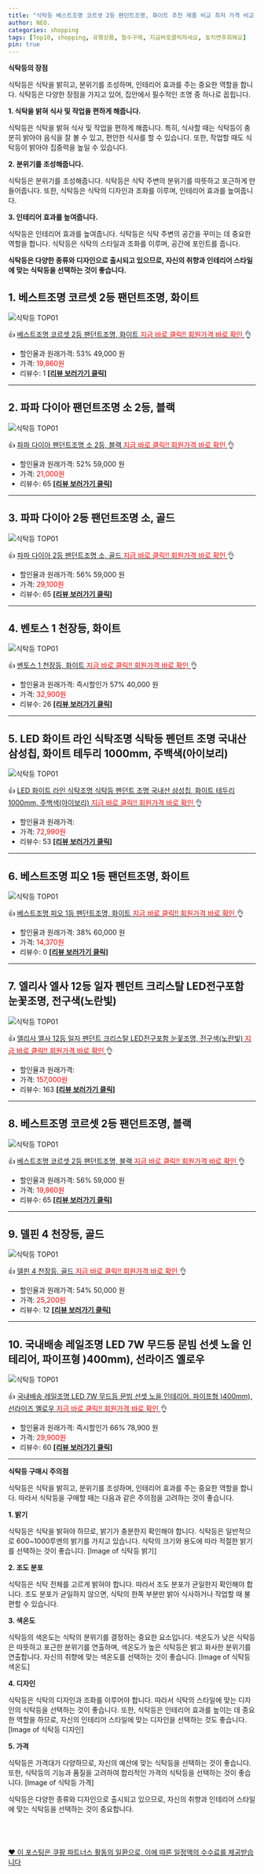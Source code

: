 ```yaml
---
title: "식탁등 베스트조명 코르셋 2등 팬던트조명, 화이트 추천 제품 비교 최저 가격 비교 장점 구매가이드"
author: NEO.
categories: shopping
tags: [Top10, shopping, 유행상품, 필수구매, 지금바로클릭하세요, 놓치면후회해요]
pin: true
---
```

**식탁등의 장점**

식탁등은 식탁을 밝히고, 분위기를 조성하며, 인테리어 효과를 주는 중요한 역할을 합니다. 식탁등은 다양한 장점을 가지고 있어, 집안에서 필수적인 조명 중 하나로 꼽힙니다.

**1. 식탁을 밝혀 식사 및 작업을 편하게 해줍니다.**

식탁등은 식탁을 밝혀 식사 및 작업을 편하게 해줍니다. 특히, 식사할 때는 식탁등이 충분히 밝아야 음식을 잘 볼 수 있고, 편안한 식사를 할 수 있습니다. 또한, 작업할 때도 식탁등이 밝아야 집중력을 높일 수 있습니다.

**2. 분위기를 조성해줍니다.**

식탁등은 분위기를 조성해줍니다. 식탁등은 식탁 주변의 분위기를 따뜻하고 포근하게 만들어줍니다. 또한, 식탁등은 식탁의 디자인과 조화를 이루며, 인테리어 효과를 높여줍니다.

**3. 인테리어 효과를 높여줍니다.**

식탁등은 인테리어 효과를 높여줍니다. 식탁등은 식탁 주변의 공간을 꾸미는 데 중요한 역할을 합니다. 식탁등은 식탁의 스타일과 조화를 이루며, 공간에 포인트를 줍니다.

**식탁등은 다양한 종류와 디자인으로 출시되고 있으므로, 자신의 취향과 인테리어 스타일에 맞는 식탁등을 선택하는 것이 좋습니다.**

   

## 1. 베스트조명 코르셋 2등 팬던트조명, 화이트

![식탁등 TOP01](https://thumbnail10.coupangcdn.com/thumbnails/remote/490x490ex/image/rs_quotation_api/srpf501a/4aa807931ed74ac69de006e1fe99d0df.jpg)


👍 [베스트조명 코르셋 2등 팬던트조명, 화이트 <font color=red> 지금 바로 클릭!! 회원가격 바로 확인 </font> ](https://link.coupang.com/re/AFFSDP?lptag=AF3617701&subid=GithubCoopas&pageKey=6083252667&traceid=V0-153&itemId=11288743846&vendorItemId=78565493104) 👌 


- 할인율과 원래가격: 53%  49,000   원
- 가격: <span style='color:red'>19,860원</span>
- 리뷰수: 1  [**[리뷰 보러가기 클릭]**](https://link.coupang.com/re/AFFSDP?lptag=AF3617701&subid=GithubCoopas&pageKey=6083252667&traceid=V0-153&itemId=11288743846&vendorItemId=78565493104)

---


   

## 2. 파파 다이아 팬던트조명 소 2등, 블랙

![식탁등 TOP01](https://thumbnail8.coupangcdn.com/thumbnails/remote/490x490ex/image/retail/images/2019/11/11/10/9/f25ccb1a-a4dc-4b70-8462-44ad3cf585f5.jpg)


👍 [파파 다이아 팬던트조명 소 2등, 블랙 <font color=red> 지금 바로 클릭!! 회원가격 바로 확인 </font> ](https://link.coupang.com/re/AFFSDP?lptag=AF3617701&subid=GithubCoopas&pageKey=334137478&traceid=V0-153&itemId=1066698289&vendorItemId=5551701699) 👌 


- 할인율과 원래가격: 52%  59,000   원
- 가격: <span style='color:red'>21,000원</span>
- 리뷰수: 65  [**[리뷰 보러가기 클릭]**](https://link.coupang.com/re/AFFSDP?lptag=AF3617701&subid=GithubCoopas&pageKey=334137478&traceid=V0-153&itemId=1066698289&vendorItemId=5551701699)

---


   

## 3. 파파 다이아 2등 팬던트조명 소, 골드

![식탁등 TOP01](https://thumbnail6.coupangcdn.com/thumbnails/remote/490x490ex/image/retail/images/2020/03/26/15/0/26cc4dae-bd1e-4405-a19a-3e3771c371e6.jpg)


👍 [파파 다이아 2등 팬던트조명 소, 골드 <font color=red> 지금 바로 클릭!! 회원가격 바로 확인 </font> ](https://link.coupang.com/re/AFFSDP?lptag=AF3617701&subid=GithubCoopas&pageKey=334137478&traceid=V0-153&itemId=2438777015&vendorItemId=70432584226) 👌 


- 할인율과 원래가격: 56%  59,000   원
- 가격: <span style='color:red'>29,100원</span>
- 리뷰수: 65  [**[리뷰 보러가기 클릭]**](https://link.coupang.com/re/AFFSDP?lptag=AF3617701&subid=GithubCoopas&pageKey=334137478&traceid=V0-153&itemId=2438777015&vendorItemId=70432584226)

---


   

## 4. 벤토스 1 천장등, 화이트

![식탁등 TOP01](https://thumbnail8.coupangcdn.com/thumbnails/remote/490x490ex/image/rs_quotation_api/2xgwrdn7/bc64c307960f4d7aab8ee502a010d016.jpg)


👍 [벤토스 1 천장등, 화이트 <font color=red> 지금 바로 클릭!! 회원가격 바로 확인 </font> ](https://link.coupang.com/re/AFFSDP?lptag=AF3617701&subid=GithubCoopas&pageKey=6937109712&traceid=V0-153&itemId=16808544847&vendorItemId=83988900015) 👌 


- 할인율과 원래가격: 즉시할인가 57%  40,000   원
- 가격: <span style='color:red'>32,900원</span>
- 리뷰수: 26  [**[리뷰 보러가기 클릭]**](https://link.coupang.com/re/AFFSDP?lptag=AF3617701&subid=GithubCoopas&pageKey=6937109712&traceid=V0-153&itemId=16808544847&vendorItemId=83988900015)

---


   

## 5. LED 화이트 라인 식탁조명 식탁등 펜던트 조명 국내산 삼성칩, 화이트 테두리 1000mm, 주백색(아이보리)

![식탁등 TOP01](https://thumbnail7.coupangcdn.com/thumbnails/remote/490x490ex/image/vendor_inventory/ed3f/92d901900d6f501ee75459dcac910f90ab12d93f04becd963acb62c153c5.jpg)


👍 [LED 화이트 라인 식탁조명 식탁등 펜던트 조명 국내산 삼성칩, 화이트 테두리 1000mm, 주백색(아이보리) <font color=red> 지금 바로 클릭!! 회원가격 바로 확인 </font> ](https://link.coupang.com/re/AFFSDP?lptag=AF3617701&subid=GithubCoopas&pageKey=7216430674&traceid=V0-153&itemId=18276242563&vendorItemId=85821930171) 👌 


- 할인율과 원래가격: 
- 가격: <span style='color:red'>72,990원</span>
- 리뷰수: 53  [**[리뷰 보러가기 클릭]**](https://link.coupang.com/re/AFFSDP?lptag=AF3617701&subid=GithubCoopas&pageKey=7216430674&traceid=V0-153&itemId=18276242563&vendorItemId=85821930171)

---


   

## 6. 베스트조명 피오 1등 팬던트조명, 화이트

![식탁등 TOP01](https://thumbnail6.coupangcdn.com/thumbnails/remote/490x490ex/image/rs_quotation_api/5ncuwnfj/71bdd2cb94a5485195dc8fc6ffcbab8a.jpg)


👍 [베스트조명 피오 1등 팬던트조명, 화이트 <font color=red> 지금 바로 클릭!! 회원가격 바로 확인 </font> ](https://link.coupang.com/re/AFFSDP?lptag=AF3617701&subid=GithubCoopas&pageKey=6083252604&traceid=V0-153&itemId=11288743148&vendorItemId=78565492595) 👌 


- 할인율과 원래가격: 38%  60,000   원
- 가격: <span style='color:red'>14,370원</span>
- 리뷰수: 0  [**[리뷰 보러가기 클릭]**](https://link.coupang.com/re/AFFSDP?lptag=AF3617701&subid=GithubCoopas&pageKey=6083252604&traceid=V0-153&itemId=11288743148&vendorItemId=78565492595)

---


   

## 7. 엘리사 엘사 12등 일자 펜던트 크리스탈 LED전구포함 눈꽃조명, 전구색(노란빛)

![식탁등 TOP01](https://thumbnail10.coupangcdn.com/thumbnails/remote/490x490ex/image/vendor_inventory/0baa/d10c54a9db6e974afdf250c306c0b8a07d1c6b7544313760cd123cc82f80.jpg)


👍 [엘리사 엘사 12등 일자 펜던트 크리스탈 LED전구포함 눈꽃조명, 전구색(노란빛) <font color=red> 지금 바로 클릭!! 회원가격 바로 확인 </font> ](https://link.coupang.com/re/AFFSDP?lptag=AF3617701&subid=GithubCoopas&pageKey=5313539377&traceid=V0-153&itemId=7706007084&vendorItemId=85780071137) 👌 


- 할인율과 원래가격: 
- 가격: <span style='color:red'>157,000원</span>
- 리뷰수: 163  [**[리뷰 보러가기 클릭]**](https://link.coupang.com/re/AFFSDP?lptag=AF3617701&subid=GithubCoopas&pageKey=5313539377&traceid=V0-153&itemId=7706007084&vendorItemId=85780071137)

---


   

## 8. 베스트조명 코르셋 2등 팬던트조명, 블랙

![식탁등 TOP01](https://thumbnail8.coupangcdn.com/thumbnails/remote/490x490ex/image/rs_quotation_api/zxtrnxe2/d9f06019f2b64254b37b29c3e4546f86.jpg)


👍 [베스트조명 코르셋 2등 팬던트조명, 블랙 <font color=red> 지금 바로 클릭!! 회원가격 바로 확인 </font> ](https://link.coupang.com/re/AFFSDP?lptag=AF3617701&subid=GithubCoopas&pageKey=6083252667&traceid=V0-153&itemId=11288743842&vendorItemId=78565493094) 👌 


- 할인율과 원래가격: 56%  59,000   원
- 가격: <span style='color:red'>19,860원</span>
- 리뷰수: 65  [**[리뷰 보러가기 클릭]**](https://link.coupang.com/re/AFFSDP?lptag=AF3617701&subid=GithubCoopas&pageKey=6083252667&traceid=V0-153&itemId=11288743842&vendorItemId=78565493094)

---


   

## 9. 델핀 4 천장등, 골드

![식탁등 TOP01](https://thumbnail10.coupangcdn.com/thumbnails/remote/490x490ex/image/rs_quotation_api/oivdvs6h/1cbce59ece6841009027184c5e4e2a72.jpg)


👍 [델핀 4 천장등, 골드 <font color=red> 지금 바로 클릭!! 회원가격 바로 확인 </font> ](https://link.coupang.com/re/AFFSDP?lptag=AF3617701&subid=GithubCoopas&pageKey=6937056394&traceid=V0-153&itemId=16808249350&vendorItemId=83988594480) 👌 


- 할인율과 원래가격: 54%  50,000   원
- 가격: <span style='color:red'>25,200원</span>
- 리뷰수: 12  [**[리뷰 보러가기 클릭]**](https://link.coupang.com/re/AFFSDP?lptag=AF3617701&subid=GithubCoopas&pageKey=6937056394&traceid=V0-153&itemId=16808249350&vendorItemId=83988594480)

---


   

## 10. 국내배송 레일조명 LED 7W 무드등 문빔 선셋 노을 인테리어, 파이프형 )400mm), 선라이즈 옐로우

![식탁등 TOP01](https://thumbnail9.coupangcdn.com/thumbnails/remote/490x490ex/image/vendor_inventory/c122/f95fd3cd1c33dbc445d329e14a9799a1e2d21772909631720b3ce1f336f7.jpg)


👍 [국내배송 레일조명 LED 7W 무드등 문빔 선셋 노을 인테리어, 파이프형 )400mm), 선라이즈 옐로우 <font color=red> 지금 바로 클릭!! 회원가격 바로 확인 </font> ](https://link.coupang.com/re/AFFSDP?lptag=AF3617701&subid=GithubCoopas&pageKey=7294776953&traceid=V0-153&itemId=18652889243&vendorItemId=85787702937) 👌 


- 할인율과 원래가격: 즉시할인가 66%  78,900   원
- 가격: <span style='color:red'>29,900원</span>
- 리뷰수: 60  [**[리뷰 보러가기 클릭]**](https://link.coupang.com/re/AFFSDP?lptag=AF3617701&subid=GithubCoopas&pageKey=7294776953&traceid=V0-153&itemId=18652889243&vendorItemId=85787702937)

---
**식탁등 구매시 주의점**

식탁등은 식탁을 밝히고, 분위기를 조성하며, 인테리어 효과를 주는 중요한 역할을 합니다. 따라서 식탁등을 구매할 때는 다음과 같은 주의점을 고려하는 것이 좋습니다.

**1. 밝기**

식탁등은 식탁을 밝혀야 하므로, 밝기가 충분한지 확인해야 합니다. 식탁등은 일반적으로 600~1000루멘의 밝기를 가지고 있습니다. 식탁의 크기와 용도에 따라 적절한 밝기를 선택하는 것이 좋습니다.
[Image of 식탁등 밝기]

**2. 조도 분포**

식탁등은 식탁 전체를 고르게 밝혀야 합니다. 따라서 조도 분포가 균일한지 확인해야 합니다. 조도 분포가 균일하지 않으면, 식탁의 한쪽 부분만 밝아 식사하거나 작업할 때 불편할 수 있습니다.


**3. 색온도**

식탁등의 색온도는 식탁의 분위기를 결정하는 중요한 요소입니다. 색온도가 낮은 식탁등은 따뜻하고 포근한 분위기를 연출하며, 색온도가 높은 식탁등은 밝고 화사한 분위기를 연출합니다. 자신의 취향에 맞는 색온도를 선택하는 것이 좋습니다.
[Image of 식탁등 색온도]

**4. 디자인**

식탁등은 식탁의 디자인과 조화를 이루어야 합니다. 따라서 식탁의 스타일에 맞는 디자인의 식탁등을 선택하는 것이 좋습니다. 또한, 식탁등은 인테리어 효과를 높이는 데 중요한 역할을 하므로, 자신의 인테리어 스타일에 맞는 디자인을 선택하는 것도 좋습니다.
[Image of 식탁등 디자인]

**5. 가격**

식탁등은 가격대가 다양하므로, 자신의 예산에 맞는 식탁등을 선택하는 것이 좋습니다. 또한, 식탁등의 기능과 품질을 고려하여 합리적인 가격의 식탁등을 선택하는 것이 좋습니다.
[Image of 식탁등 가격]

식탁등은 다양한 종류와 디자인으로 출시되고 있으므로, 자신의 취향과 인테리어 스타일에 맞는 식탁등을 선택하는 것이 중요합니다.<br><br><br><br><br> [ ❤  이 포스팅은 쿠팡 파트너스 활동의 일환으로, 이에 따른 일정액의 수수료를 제공받습니다](https://link.coupang.com/a/bcEFyh)
